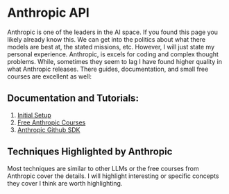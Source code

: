 # Anthropic API
Anthropic is one of the leaders in the AI space. If you found this page you likely already know this. We can get into the politics about what there models are best at, the stated missions, etc. However, I will just state my personal experience. Anthropic, is excels for coding and complex thought problems. While, sometimes they seem to lag I have found higher quality in what Anthropic releases. There guides, documentation, and small free courses are excellent as well:

## Documentation and Tutorials:
1. [Initial Setup](https://docs.anthropic.com/en/docs/initial-setup#install-the-sdk)
2. [Free Anthropic Courses](https://github.com/anthropics/courses)
3. [Anthropic Github SDK](https://github.com/anthropics/anthropic-sdk-python)


## Techniques Highlighted by Anthropic
Most techniques are similar to other LLMs or the free courses from Anthropic cover the details. I will highlight interesting or specific concepts they cover I think are worth highlighting.


